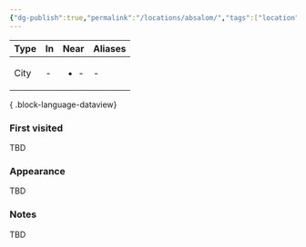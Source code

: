 ```yaml
---
{"dg-publish":true,"permalink":"/locations/absalom/","tags":["location"],"dgShowBacklinks":true,"dgShowLocalGraph":true,"noteIcon":"location","created":"2023-12-28T00:41:47.541+01:00","updated":"2024-01-13T10:23:54.090+01:00"}
---
```


| Type | In | Near                 | Aliases |
| ---- | -- | -------------------- | ------- |
| City | \- | <ul><li>\-</li></ul> | \-      |

{ .block-language-dataview}
### First visited
TBD
### Appearance
TBD
### Notes
TBD